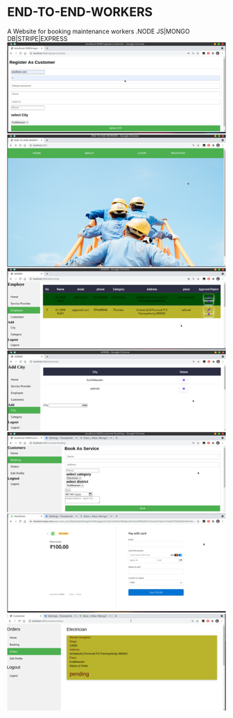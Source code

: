 # END-TO-END-WORKERS
A Website for booking maintenance workers .NODE JS|MONGO DB|STRIPE|EXPRESS
![](images/1.png?raw=true "")
![](images/2.png?raw=true "")
![](images/3.png?raw=true "")
![](images/4.png?raw=true "")
![](images/5.png?raw=true "")
![](images/6.png?raw=true "")
![](images/7.png?raw=true "")
